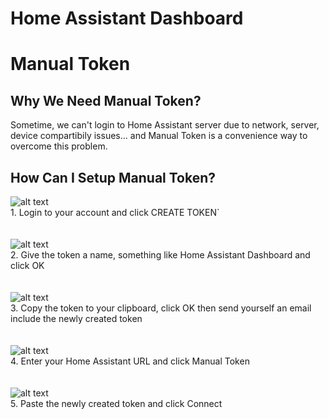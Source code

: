 # Home Assistant Dashboard

# Manual Token

## Why We Need Manual Token?
Sometime, we can't login to Home Assistant server due to network, server, device compartibily issues... and Manual Token is a convenience way to overcome this problem.

## How Can I Setup Manual Token?


![alt text](https://github.com/tuanha2000vn/Home-Assistant-Dashboard/blob/master/manual-token-1.png?raw=true)
<br>1. Login to your account and click CREATE TOKEN`
<br><br><br>
![alt text](https://github.com/tuanha2000vn/Home-Assistant-Dashboard/blob/master/manual-token-2.png?raw=true)
<br>
2. Give the token a name, something like Home Assistant Dashboard and click OK
<br><br><br>
![alt text](https://github.com/tuanha2000vn/Home-Assistant-Dashboard/blob/master/manual-token-3.png?raw=true)
<br>
3. Copy the token to your clipboard, click OK then send yourself an email include the newly created token
<br><br><br>
![alt text](https://github.com/tuanha2000vn/Home-Assistant-Dashboard/blob/master/manual-token-4.png?raw=true)
<br>
4. Enter your Home Assistant URL and click Manual Token
<br><br><br>
![alt text](https://github.com/tuanha2000vn/Home-Assistant-Dashboard/blob/master/manual-token-5.png?raw=true)
<br>
5. Paste the newly created token and click Connect
